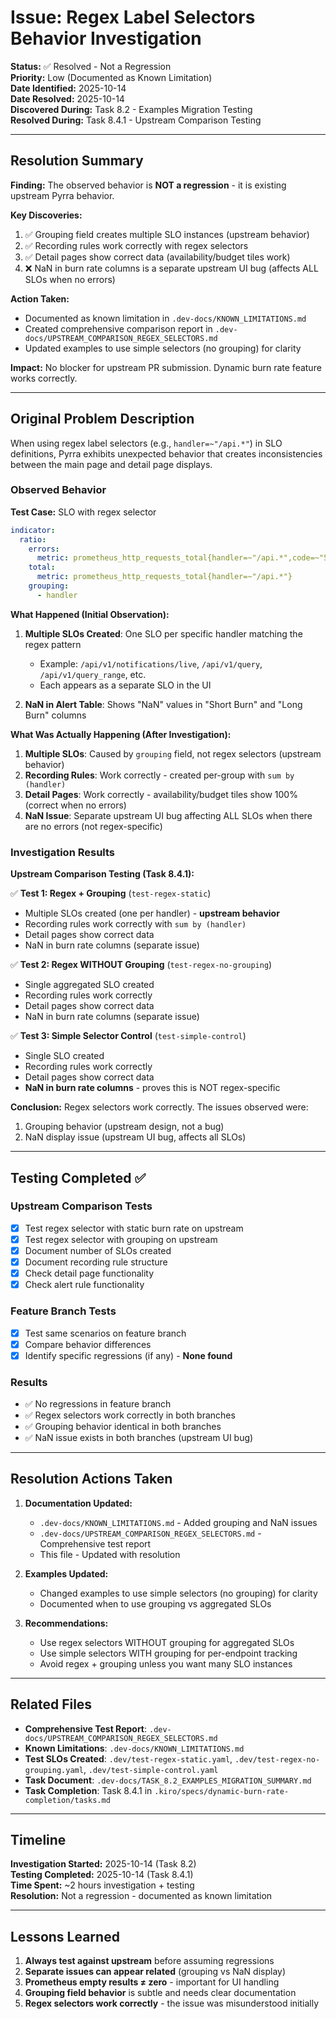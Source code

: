 # Issue: Regex Label Selectors Behavior Investigation

**Status:** ✅ Resolved - Not a Regression  
**Priority:** Low (Documented as Known Limitation)  
**Date Identified:** 2025-10-14  
**Date Resolved:** 2025-10-14  
**Discovered During:** Task 8.2 - Examples Migration Testing  
**Resolved During:** Task 8.4.1 - Upstream Comparison Testing

---

## Resolution Summary

**Finding:** The observed behavior is **NOT a regression** - it is existing upstream Pyrra behavior.

**Key Discoveries:**
1. ✅ Grouping field creates multiple SLO instances (upstream behavior)
2. ✅ Recording rules work correctly with regex selectors
3. ✅ Detail pages show correct data (availability/budget tiles work)
4. ❌ NaN in burn rate columns is a separate upstream UI bug (affects ALL SLOs when no errors)

**Action Taken:**
- Documented as known limitation in `.dev-docs/KNOWN_LIMITATIONS.md`
- Created comprehensive comparison report in `.dev-docs/UPSTREAM_COMPARISON_REGEX_SELECTORS.md`
- Updated examples to use simple selectors (no grouping) for clarity

**Impact:** No blocker for upstream PR submission. Dynamic burn rate feature works correctly.

---

## Original Problem Description

When using regex label selectors (e.g., `handler=~"/api.*"`) in SLO definitions, Pyrra exhibits unexpected behavior that creates inconsistencies between the main page and detail page displays.

### Observed Behavior

**Test Case:** SLO with regex selector
```yaml
indicator:
  ratio:
    errors:
      metric: prometheus_http_requests_total{handler=~"/api.*",code=~"5.."}
    total:
      metric: prometheus_http_requests_total{handler=~"/api.*"}
    grouping:
      - handler
```

**What Happened (Initial Observation):**
1. **Multiple SLOs Created**: One SLO per specific handler matching the regex pattern
   - Example: `/api/v1/notifications/live`, `/api/v1/query`, `/api/v1/query_range`, etc.
   - Each appears as a separate SLO in the UI

2. **NaN in Alert Table**: Shows "NaN" values in "Short Burn" and "Long Burn" columns

**What Was Actually Happening (After Investigation):**
1. **Multiple SLOs**: Caused by `grouping` field, not regex selectors (upstream behavior)
2. **Recording Rules**: Work correctly - created per-group with `sum by (handler)`
3. **Detail Pages**: Work correctly - availability/budget tiles show 100% (correct when no errors)
4. **NaN Issue**: Separate upstream UI bug affecting ALL SLOs when there are no errors (not regex-specific)

### Investigation Results

**Upstream Comparison Testing (Task 8.4.1):**

✅ **Test 1: Regex + Grouping** (`test-regex-static`)
- Multiple SLOs created (one per handler) - **upstream behavior**
- Recording rules work correctly with `sum by (handler)`
- Detail pages show correct data
- NaN in burn rate columns (separate issue)

✅ **Test 2: Regex WITHOUT Grouping** (`test-regex-no-grouping`)
- Single aggregated SLO created
- Recording rules work correctly
- Detail pages show correct data
- NaN in burn rate columns (separate issue)

✅ **Test 3: Simple Selector Control** (`test-simple-control`)
- Single SLO created
- Recording rules work correctly
- Detail pages show correct data
- **NaN in burn rate columns** - proves this is NOT regex-specific

**Conclusion:** Regex selectors work correctly. The issues observed were:
1. Grouping behavior (upstream design, not a bug)
2. NaN display issue (upstream UI bug, affects all SLOs)

---

## Testing Completed ✅

### Upstream Comparison Tests
- [x] Test regex selector with static burn rate on upstream
- [x] Test regex selector with grouping on upstream
- [x] Document number of SLOs created
- [x] Document recording rule structure
- [x] Check detail page functionality
- [x] Check alert rule functionality

### Feature Branch Tests
- [x] Test same scenarios on feature branch
- [x] Compare behavior differences
- [x] Identify specific regressions (if any) - **None found**

### Results
- ✅ No regressions in feature branch
- ✅ Regex selectors work correctly in both branches
- ✅ Grouping behavior identical in both branches
- ✅ NaN issue exists in both branches (upstream UI bug)

---

## Resolution Actions Taken

1. **Documentation Updated:**
   - `.dev-docs/KNOWN_LIMITATIONS.md` - Added grouping and NaN issues
   - `.dev-docs/UPSTREAM_COMPARISON_REGEX_SELECTORS.md` - Comprehensive test report
   - This file - Updated with resolution

2. **Examples Updated:**
   - Changed examples to use simple selectors (no grouping) for clarity
   - Documented when to use grouping vs aggregated SLOs

3. **Recommendations:**
   - Use regex selectors WITHOUT grouping for aggregated SLOs
   - Use simple selectors WITH grouping for per-endpoint tracking
   - Avoid regex + grouping unless you want many SLO instances

---

## Related Files

- **Comprehensive Test Report**: `.dev-docs/UPSTREAM_COMPARISON_REGEX_SELECTORS.md`
- **Known Limitations**: `.dev-docs/KNOWN_LIMITATIONS.md`
- **Test SLOs Created**: `.dev/test-regex-static.yaml`, `.dev/test-regex-no-grouping.yaml`, `.dev/test-simple-control.yaml`
- **Task Document**: `.dev-docs/TASK_8.2_EXAMPLES_MIGRATION_SUMMARY.md`
- **Task Completion**: Task 8.4.1 in `.kiro/specs/dynamic-burn-rate-completion/tasks.md`

---

## Timeline

**Investigation Started:** 2025-10-14 (Task 8.2)  
**Testing Completed:** 2025-10-14 (Task 8.4.1)  
**Time Spent:** ~2 hours investigation + testing  
**Resolution:** Not a regression - documented as known limitation

---

## Lessons Learned

1. **Always test against upstream** before assuming regressions
2. **Separate issues can appear related** (grouping vs NaN display)
3. **Prometheus empty results ≠ zero** - important for UI handling
4. **Grouping field behavior** is subtle and needs clear documentation
5. **Regex selectors work correctly** - the issue was misunderstood initially
